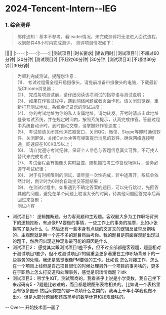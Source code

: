 # 2024-Tencent-Intern--IEG
### 1. 综合测评
> 邮件通知：基本不参考，看leader情况，未完成测评将无法进入面试流程，收到邮件48小时内完成测评。
        测评项目情况如下：<br>

|||||
|:----:|:----:|:----:|
|测试项目|	|时长要求|	|建议用时|
|测试项目1|	|不超过60分钟|	|30分钟|
|测试项目2|	|不超过60分钟|	|30分钟|
|测试项目3|	|不超过30分钟|	|30分钟|
> 为顺利完成测试，提醒您注意：<br>
(1)、	考试过程需全程开启摄像头，请提前准备带摄像头的电脑，下载最新版Chrome浏览器；<br>
(2)、	完成每项测试前，请仔细阅读该项测试的指导语与测试说明；<br>
(3)、	如果在作答过程中，遇到网络问题或者页面卡死，请关闭浏览器，重新打开测试地址，系统会记录您的测试进度；<br>
(4)、	你的考试地址为你的私人专属地址，请勿转发。开考时请点击此地址登录考试系统，并在规定时间内，按照系统提示，认真完成作答。答题过程中系统自动计时，到时自动交卷，请掌握好作答速度；<br>
(5)、	考试前请关闭其他浏览器窗口，关闭QQ、微信、Skype等即时通信软件，关闭屏保，关闭Outlook等有弹窗提示消息的软件，确保网络连接畅通，网速应在100KB/S以上；<br>
(6)、	请自觉遵守考试纪律，保证个人信息与答题信息真实可靠，不可找人替代来完成考试；<br>
(7)、	考试全程会有摄像头实时监控，随机抓拍考生作答现场照片，请务必遵守考试纪律；<br>
(8)、	对于有时间限制的测试，请尽量一次性完成，若中途离开，系统会依然计时，倒计时为0时会自动提交答题结果；<br>
(9)、	在测试过程中，如果遇到不确定答案的题目，可以先行跳过，先回答其他的问题，避免在单个问题上耽误太长的时间，待其他问题回答完毕后再回过来答题；<br>
> 测试内容
- 测试项目1： 逻辑推断题，分为客观题和主观题。客观题大多为工作职场背景下的逻辑推断，有点像PM要做的事情，一些工作上的事务的揣摩，比如小张挨骂了是为什么（。然后还有一些本身有点绕的文言文的逻辑反证举反例啥的。主观题就是用一个差不多的题目然后考你。我的题目是前面客观题出现过的题干，然后问出现这种现象最可能的原因是什么。<br>
- 测试项目2： 感觉其实跟测试项目1差不多，但不过全部都是客观题，题量相对于测试项目1要少，但不过测试项目2的偏重会更多著重在工作职场背景下的一些事务的处理。我还是感觉很像PM要做的工作。比如说 怎么对接工作，怎么在一个项目上线但是自己项目很忙的时候处理另外一个项目的事务啥的，更多在于职场上怎么打交道和处理事务，感觉是职场情商题？idk <br>
- 测试项目3：带学生IQT。测试智商的，我看某乎上说是小学奥数，我自己坐下来起码有5 - 7题是比较难的，而且都是跟图形表格相关的。比如说一个表格里面有很多图形 然后问你空的那一块填什么之类的。我再上十年小学我也做不出:(。但是大部分题目都还蛮简单的数学计算和找规律啥的。<br>

-- Over-- 开始技术面一面了

